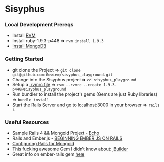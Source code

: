 Sisyphus
========

### Local Development Prereqs

- Install [RVM](http://rvm.io/)
- Install ruby-1.9.3-p448 => `rvm install 1.9.3`
- [Install MongoDB](http://docs.mongodb.org/manual/installation/)

### Getting Started

- git clone the Project  => `git clone git@github.com:Gowiem/sisyphus_playground.git`
- Change into the Sisyphus project => `cd sisyphus_playground`
- Setup a [.rvmrc file](http://rvm.io/workflow/projects) => `rvm --rvmrc --create 1.9.3-p448@sisyphus_playground`
- Run bundler to install the project's gems (Gems are just Ruby libraries) => `bundle install`
- Start the Rails Server and go to localhost:3000 in your browser => `rails s`
 

### Useful Resources

- Sample Rails 4 && Mongoid Project - [Echo](https://github.com/mongoid/echo)
- Rails and Ember.js - [BEGINNING EMBER.JS ON RAILS](http://www.cerebris.com/blog/2012/01/24/beginning-ember-js-on-rails-part-1/)
- [Configuring Rails for Mongoid](http://mongoid.org/en/mongoid/docs/rails.html)
- This fucking awesome Gem I didn't know about: [jBuilder](https://github.com/rails/jbuilder) 
- Great info on ember-rails gem [here](https://github.com/emberjs/ember-rails)

